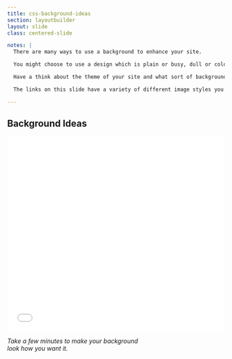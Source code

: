 ```yaml
---
title: css-background-ideas
section: layoutbuilder
layout: slide
class: centered-slide

notes: |
  There are many ways to use a background to enhance your site.

  You might choose to use a design which is plain or busy, dull or colourful, animated or static.

  Have a think about the theme of your site and what sort of background would suit best.

  The links on this slide have a variety of different image styles you could use.

---
```



## Background Ideas

<iframe height='450' scrolling='no' src='//codepen.io/gatherworkshops/embed/rVzZRp/?height=450&theme-id=16068&default-tab=result' frameborder='no' allowtransparency='true' allowfullscreen='true' style='width: 100%;'>See the Pen <a href='http://codepen.io/gatherworkshops/pen/rVzZRp/'>rVzZRp</a> by Gather Workshops (<a href='http://codepen.io/gatherworkshops'>@gatherworkshops</a>) on <a href='http://codepen.io'>CodePen</a>.
</iframe>

_Take a few minutes to make your background_<br>
_look how you want it._